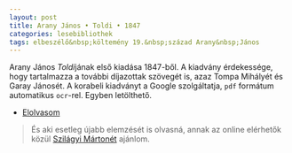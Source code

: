 ```yaml
---
layout: post
title: Arany János • Toldi • 1847
categories: lesebibliothek
tags: elbeszélő&nbsp;költemény 19.&nbsp;század Arany&nbsp;János
---
```

Arany János *Toldi*jának első kiadása 1847-ből. A kiadvány érdekessége, hogy tartalmazza a további díjazottak szövegét is, azaz Tompa Mihályét és Garay Jánosét. A korabeli kiadványt a Google szolgáltatja, `pdf` formátum automatikus `ocr`-rel. Egyben letölthető.

- [Elolvasom](http://books.google.hu/books?id=kbc9AAAAYAAJ&printsec=frontcover&hl=hu#v=onepage&q&f=false)

> És aki esetleg újabb elemzését is olvasná, annak az online elérhetők közül [Szilágyi Mártonét](http://villanyspenot.hu/?p=szoveg&n=12237) ajánlom.
